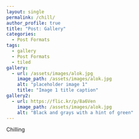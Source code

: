 ```yaml
---
layout: single
permalink: /chill/
author_profile: true
title: "Post: Gallery"
categories:
  - Post Formats
tags:
  - gallery
  - Post Formats
  - tiled
gallery:
  - url: /assets/images/alok.jpg
    image_path: /assets/images/alok.jpg
    alt: "placeholder image 1"
    title: "Image 1 title caption"
gallery2:
  - url: https://flic.kr/p/8a6Ven
    image_path: /assets/images/alok.jpg
    alt: "Black and grays with a hint of green"
---  
```


Chilling
